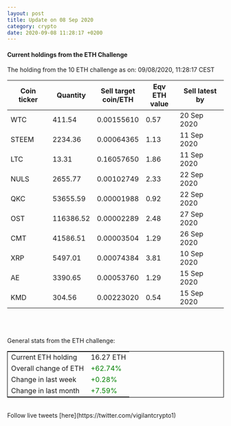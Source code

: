 ```yaml
---
layout: post
title: Update on 08 Sep 2020
category: crypto
date: 2020-09-08 11:28:17 +0200
---
```

<!-- Global site tag (gtag.js) - Google Analytics -->
<script async src="https://www.googletagmanager.com/gtag/js?id=UA-103831149-5"></script>
<script>
  window.dataLayer = window.dataLayer || [];
  function gtag(){dataLayer.push(arguments);}
  gtag('js', new Date());

  gtag('config', 'UA-103831149-5');
</script>


#### Current holdings from the ETH Challenge

The holding from the 10 ETH challenge as on: 09/08/2020, 11:28:17 CEST

|Coin ticker|Quantity|Sell target<br>coin/ETH|Eqv ETH<br>value|Sell latest by|
|-----------|--------|-----------|-----------|--------------|
WTC|411.54|  0.00155610|0.57|20 Sep 2020|
STEEM|2234.36|  0.00064365|1.13|11 Sep 2020|
LTC|13.31|  0.16057650|1.86|11 Sep 2020|
NULS|2655.77|  0.00102749|2.33|22 Sep 2020|
QKC|53655.59|  0.00001988|0.92|22 Sep 2020|
OST|116386.52|  0.00002289|2.48|27 Sep 2020|
CMT|41586.51|  0.00003504|1.29|26 Sep 2020|
XRP|5497.01|  0.00074384|3.81|10 Sep 2020|
AE|3390.65|  0.00053760|1.29|15 Sep 2020|
KMD|304.56|  0.00223020|0.54|15 Sep 2020|

<br>
<br>
<br>
General stats from the ETH challenge:

<table style="border:1px solid black;margin-left:auto;margin-right:auto;">
	<tbody>
	<tr>
		<td>Current ETH holding</td>
		<td>     16.27 ETH</td>
	</tr>
	<tr>
		<td>Overall change of ETH</td>
		<td><font color="green">+62.74%</font></td>
	</tr>
	<tr>
		<td>Change in last week</td>
		<td><font color="green">+0.28%</font></td>
	</tr>
	<tr>
		<td>Change in last month</td>
		<td><font color="green">+7.59%</font></td>
	</tr>
	</tbody>
</table>

<br>
Follow live tweets [here](https://twitter.com/vigilantcrypto1)
<br>
<br>